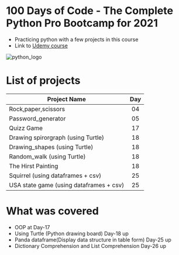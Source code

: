 # 100 Days of Code - The Complete Python Pro Bootcamp for 2021
- Practicing python with a  few projects in this course
- Link to [Udemy course]

![python_logo](https://user-images.githubusercontent.com/50704452/101147042-83a0ad00-3624-11eb-9b5f-2848da3e96b6.png)
# List of projects
| Project Name        | Day          |
| ------------- |:-------------:|
| Rock,paper,scissors   | 04|
| Password_generator    | 05|
| Quizz Game    | 17|
| Drawing spirorgraph (using Turtle)| 18|
| Drawing_shapes (using Turtle)| 18|
| Random_walk (using Turtle)| 18|
| The Hirst Painting    | 18|
| Squirrel (using dataframes + csv)    | 25|
| USA state game (using dataframes + csv)    | 25|


# What was covered
- OOP at Day-17
- Using Turtle (Python drawing board) Day-18 up
- Panda dataframe(Display data structure in table form) Day-25 up
- Dictionary Comprehension and List Comprehension Day-26 up

[Udemy course]: https://www.udemy.com/course/100-days-of-code/



